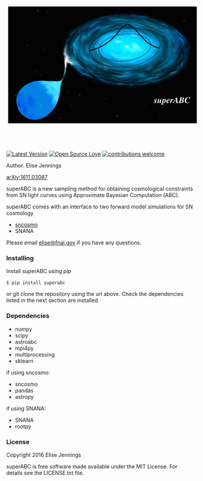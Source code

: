 <a href="https://github.com/EliseJ/superabc"><img src="https://github.com/EliseJ/superabc/blob/master/superabc_logo.001.jpeg"
align="left" hspace="5" vspace="3"></a>





<br>
<br>
<br>
<br>
<br>
<br>
<br>
<br>
<br> <br> <br><br><br><br><br><br><br><br><br><br><br>

<br>

[![Latest Version](http://img.shields.io/pypi/v/superabc.svg?style=flat)](https://pypi.python.org/pypi/superabc/)
[![Open Source Love](https://badges.frapsoft.com/os/mit/mit.svg?v=102)](https://github.com/EliseJ/superabc/blob/master/LICENSE.txt)
 [![contributions welcome](https://img.shields.io/badge/contributions-welcome-brightgreen.svg?style=flat)](https://github.com/EliseJ/superabc/issues)



Author: Elise Jennings

[arXiv:1611.03087](https://arxiv.org/abs/1611.03087)


superABC is a new sampling method for obtaining cosmological constraints from SN light curves using Approximate Bayesian Computation (ABC).

superABC comes with an interface to two forward model simulations for SN cosmology
* [sncosmo](http://sncosmo.readthedocs.io/en/v1.3.x/)
* SNANA

Please email elise@fnal.gov if you have any questions. 


### Installing ###

Install superABC using pip

```
$ pip install superabc
```

or git clone the repository using the url above. 
Check the dependencies listed in the next section are installed.

### Dependencies ###

* numpy
* scipy
* astroabc
* mpi4py
* multiprocessing
* sklearn

if using sncosmo:

* sncosmo
* pandas
* astropy

if using SNANA:

* SNANA
* rootpy


### License ###

Copyright 2016 Elise Jennings

superABC is free software made available under the MIT License. For details see the LICENSE.txt file.
